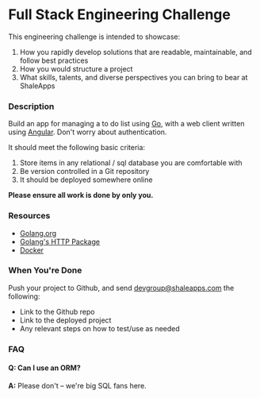 # Full Stack Engineering Challenge
This engineering challenge is intended to showcase:

 1. How you rapidly develop solutions that are readable, maintainable, and follow best practices
 2. How you would structure a project
 3. What skills, talents, and diverse perspectives you can bring to bear at ShaleApps

### Description
Build an app for managing a to do list using [Go](https://golang.org/), with a web client written using [Angular](https://angular.io/). Don't worry about authentication.

It should meet the following basic criteria:
 1. Store items in any relational / sql database you are comfortable with
 2. Be version controlled in a Git repository
 3. It should be deployed somewhere online

__Please ensure all work is done by only you.__

### Resources
* [Golang.org](https://www.golang.org)
* [Golang's HTTP Package](https://golang.org/pkg/net/http/)
* [Docker](https://www.docker.com)

### When You're Done
Push your project to Github, and send devgroup@shaleapps.com the following:
* Link to the Github repo
* Link to the deployed project
* Any relevant steps on how to test/use as needed

### FAQ

#### Q: Can I use an ORM?
**A:** Please don't – we're big SQL fans here. 
